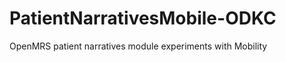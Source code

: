 PatientNarrativesMobile-ODKC
============================

OpenMRS patient narratives module experiments with Mobility

